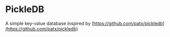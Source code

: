 # PickleDB

A simple key-value database inspired by [https://github.com/patx/pickledb](https://github.com/patx/pickledb)
